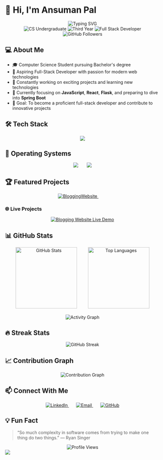 # 👋 Hi, I'm Ansuman Pal
<div align="center">
  <img src="https://readme-typing-svg.herokuapp.com?font=Fira+Code&size=25&duration=3000&pause=1000&color=0366D6&center=true&vCenter=true&width=600&lines=Computer+Science+Student;Full-Stack+Developer+in+Making;Always+Learning+And+Mastering" alt="Typing SVG" />
</div>

<div align="center">
  <img src="https://img.shields.io/badge/Computer%20Science-Undergraduate-0ea5e9?style=flat&logo=university&logoColor=white" alt="CS Undergraduate"/>
  <img src="https://img.shields.io/badge/Academic-3rd%20Year-f59e0b?style=flat&logo=academichat&logoColor=white" alt="Third Year"/>
  <img src="https://img.shields.io/badge/Developer-Full%20Stack-8b5cf6?style=flat&logo=stackblitz&logoColor=white" alt="Full Stack Developer"/>
  <img src="https://img.shields.io/github/followers/Blank-16?label=Followers&style=flat&color=10b981&labelColor=gray" alt="GitHub Followers"/>
</div>

## 💻 About Me
- 🎓 Computer Science Student pursuing Bachelor's degree
- 💼 Aspiring Full-Stack Developer with passion for modern web technologies
- 🚀 Constantly working on exciting projects and learning new technologies
- 🌱 Currently focusing on **JavaScript**, **React**, **Flask**, and preparing to dive into **Spring Boot**
- 🎯 Goal: To become a proficient full-stack developer and contribute to innovative projects

## 🛠️ Tech Stack
<div align="center">
 <img src="https://skillicons.dev/icons?i=html,css,php,python,mysql,c,cpp,java,go,tailwind,bootstrap,git,nodejs,js,express,mongodb,postman,react,&perline=8" />
</div>

## 🐧 Operating Systems
<div align="center">
  <img src="https://skillicons.dev/icons?i=linux&perline=9" />
  &nbsp;
  &nbsp;
  &nbsp;
  <img src="https://skillicons.dev/icons?i=windows&perline=9" />
</div>

## 🏆 Featured Projects
<div align="center">
  <a href="https://github.com/Blank-16/BloggingWebsite">
    <img src="https://github-readme-stats.vercel.app/api/pin/?username=Blank-16&repo=BloggingWebsite&theme=github_dark&hide_border=false&bg_color=0D1117&border_color=30363d" alt="BloggingWebsite"/>
  </a>
   &nbsp;
   &nbsp;
   &nbsp;
   &nbsp;
</div>

### 🌐 Live Projects
<div align="center">
  <a href="https://blogging-website-five-kappa.vercel.app/" target="_blank">
    <img src="https://img.shields.io/badge/Blogging_Website-Live_Demo-00C7B7?style=for-the-badge&logo=vercel&logoColor=white" alt="Blogging Website Live Demo"/>
  </a>
</div>

## 📊 GitHub Stats
<div align="center">
  <img src="https://github-readme-stats.vercel.app/api?username=Blank-16&show_icons=true&theme=github_dark&count_private=true&hide_border=false&bg_color=0D1117&border_color=30363d" alt="GitHub Stats" height="200" />
   &nbsp;
   &nbsp;
   &nbsp;
   &nbsp;
  <img src="https://github-readme-stats.vercel.app/api/top-langs/?username=Blank-16&layout=compact&theme=github_dark&hide_border=false&bg_color=0D1117&langs_count=8&border_color=30363d" alt="Top Languages" height="200" />
  <br><br>
  <img src="https://github-readme-activity-graph.vercel.app/graph?username=Blank-16&theme=github-compact&hide_border=true&bg_color=0D1117&color=58a6ff&line=58a6ff&point=ffffff" alt="Activity Graph" />
</div>

## 🔥 Streak Stats
<div align="center">
  <img src="https://github-readme-streak-stats.herokuapp.com/?user=Blank-16&theme=github-dark-blue&hide_border=false&background=0D1117&border=30363d&stroke=58a6ff&ring=58a6ff&fire=ff6b6b&currStreakLabel=58a6ff" alt="GitHub Streak"/>
</div>

## 📈 Contribution Graph
<div align="center">
  <img src="https://github-profile-summary-cards.vercel.app/api/cards/profile-details?username=Blank-16&theme=github_dark" alt="Contribution Graph"/>
</div>

## 📫 Connect With Me
<div align="center">
  <a href="https://www.linkedin.com/in/ansuman-pal16/">
    <img src="https://skillicons.dev/icons?i=linkedin" alt="LinkedIn"/>
  </a>
  &nbsp;
  &nbsp;
  &nbsp;
  <a href="ansumanpal16@gmail.com">
    <img src="https://skillicons.dev/icons?i=gmail" alt="Email"/>
  </a>
  &nbsp;
  &nbsp;
  &nbsp;
  <a href="https://github.com/Blank-16">
    <img src="https://skillicons.dev/icons?i=github" alt="GitHub"/>
  </a>
</div>

## 💡 Fun Fact
> “So much complexity in software comes from trying to make one thing do two things.” — Ryan Singer

<div align="center">
  <img src="https://komarev.com/ghpvc/?username=Blank-16&label=Profile%20views&color=0e75b6&style=flat" alt="Profile Views"/>
</div>

<img src="https://raw.githubusercontent.com/Trilokia/Trilokia/379277808c61ef204768a61bbc5d25bc7798ccf1/bottom_header.svg" />